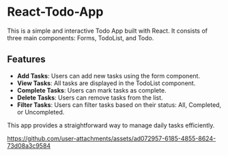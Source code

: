 # React-Todo-App


This is a simple and interactive Todo App built with React. It consists of three main components: Forms, TodoList, and Todo.

## Features

- **Add Tasks**: Users can add new tasks using the form component.
- **View Tasks**: All tasks are displayed in the TodoList component.
- **Complete Tasks**: Users can mark tasks as complete.
- **Delete Tasks**: Users can remove tasks from the list.
- **Filter Tasks**: Users can filter tasks based on their status: All, Completed, or Uncompleted.

This app provides a straightforward way to manage daily tasks efficiently.





https://github.com/user-attachments/assets/ad072957-6185-4855-8624-73d08a3c9584




